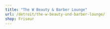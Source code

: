 ```yaml
---
title: "The W Beauty & Barber Lounge"
url: /detroit/the-w-beauty-und-barber-lounge/
shop: Friseur
---
```


